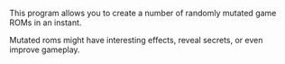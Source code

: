 This program allows you to create a number of randomly mutated game ROMs in an instant.

Mutated roms might have interesting effects, reveal secrets, or even improve gameplay.
